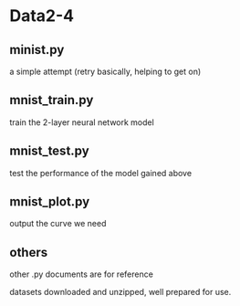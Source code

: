 # Data2-4

## minist.py

a simple attempt (retry basically, helping to get on)

## mnist_train.py

train the 2-layer neural network model

## mnist_test.py

test the performance of the model gained above

## mnist_plot.py

output the curve we need

## others

other .py documents are for reference

datasets downloaded and unzipped, well prepared for use.
